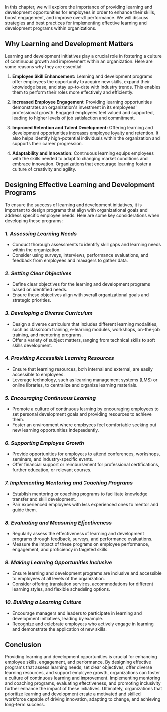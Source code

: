 
In this chapter, we will explore the importance of providing learning and development opportunities for employees in order to enhance their skills, boost engagement, and improve overall performance. We will discuss strategies and best practices for implementing effective learning and development programs within organizations.

**Why Learning and Development Matters**
----------------------------------------

Learning and development initiatives play a crucial role in fostering a culture of continuous growth and improvement within an organization. Here are some reasons why they are essential:

1. **Employee Skill Enhancement:** Learning and development programs offer employees the opportunity to acquire new skills, expand their knowledge base, and stay up-to-date with industry trends. This enables them to perform their roles more effectively and efficiently.

2. **Increased Employee Engagement:** Providing learning opportunities demonstrates an organization's investment in its employees' professional growth. Engaged employees feel valued and supported, leading to higher levels of job satisfaction and commitment.

3. **Improved Retention and Talent Development:** Offering learning and development opportunities increases employee loyalty and retention. It also helps identify high-potential individuals within the organization and supports their career progression.

4. **Adaptability and Innovation:** Continuous learning equips employees with the skills needed to adapt to changing market conditions and embrace innovation. Organizations that encourage learning foster a culture of creativity and agility.

**Designing Effective Learning and Development Programs**
---------------------------------------------------------

To ensure the success of learning and development initiatives, it is important to design programs that align with organizational goals and address specific employee needs. Here are some key considerations when developing these programs:

### *1. Assessing Learning Needs*

* Conduct thorough assessments to identify skill gaps and learning needs within the organization.
* Consider using surveys, interviews, performance evaluations, and feedback from employees and managers to gather data.

### *2. Setting Clear Objectives*

* Define clear objectives for the learning and development programs based on identified needs.
* Ensure these objectives align with overall organizational goals and strategic priorities.

### *3. Developing a Diverse Curriculum*

* Design a diverse curriculum that includes different learning modalities, such as classroom training, e-learning modules, workshops, on-the-job training, and mentoring programs.
* Offer a variety of subject matters, ranging from technical skills to soft skills development.

### *4. Providing Accessible Learning Resources*

* Ensure that learning resources, both internal and external, are easily accessible to employees.
* Leverage technology, such as learning management systems (LMS) or online libraries, to centralize and organize learning materials.

### *5. Encouraging Continuous Learning*

* Promote a culture of continuous learning by encouraging employees to set personal development goals and providing resources to achieve them.
* Foster an environment where employees feel comfortable seeking out new learning opportunities independently.

### *6. Supporting Employee Growth*

* Provide opportunities for employees to attend conferences, workshops, seminars, and industry-specific events.
* Offer financial support or reimbursement for professional certifications, further education, or relevant courses.

### *7. Implementing Mentoring and Coaching Programs*

* Establish mentoring or coaching programs to facilitate knowledge transfer and skill development.
* Pair experienced employees with less experienced ones to mentor and guide them.

### *8. Evaluating and Measuring Effectiveness*

* Regularly assess the effectiveness of learning and development programs through feedback, surveys, and performance evaluations.
* Measure the impact of these programs on employee performance, engagement, and proficiency in targeted skills.

### *9. Making Learning Opportunities Inclusive*

* Ensure learning and development programs are inclusive and accessible to employees at all levels of the organization.
* Consider offering translation services, accommodations for different learning styles, and flexible scheduling options.

### *10. Building a Learning Culture*

* Encourage managers and leaders to participate in learning and development initiatives, leading by example.
* Recognize and celebrate employees who actively engage in learning and demonstrate the application of new skills.

**Conclusion**
--------------

Providing learning and development opportunities is crucial for enhancing employee skills, engagement, and performance. By designing effective programs that assess learning needs, set clear objectives, offer diverse learning resources, and support employee growth, organizations can foster a culture of continuous learning and improvement. Implementing mentoring and coaching programs, evaluating effectiveness, and promoting inclusivity further enhance the impact of these initiatives. Ultimately, organizations that prioritize learning and development create a motivated and skilled workforce capable of driving innovation, adapting to change, and achieving long-term success.
